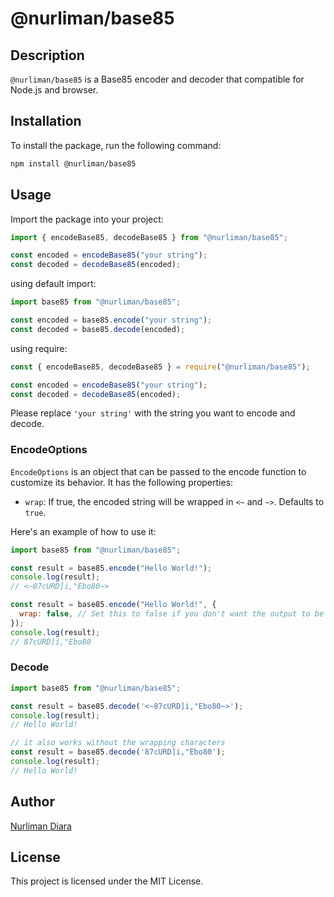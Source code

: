 # @nurliman/base85

## Description

`@nurliman/base85` is a Base85 encoder and decoder that compatible for Node.js and browser.

## Installation

To install the package, run the following command:

```bash
npm install @nurliman/base85
```

## Usage

Import the package into your project:

```js
import { encodeBase85, decodeBase85 } from "@nurliman/base85";

const encoded = encodeBase85("your string");
const decoded = decodeBase85(encoded);
```

using default import:

```js
import base85 from "@nurliman/base85";

const encoded = base85.encode("your string");
const decoded = base85.decode(encoded);
```

using require:

```js
const { encodeBase85, decodeBase85 } = require("@nurliman/base85");

const encoded = encodeBase85("your string");
const decoded = decodeBase85(encoded);
```

Please replace `'your string'` with the string you want to encode and decode.

### EncodeOptions

`EncodeOptions` is an object that can be passed to the encode function to customize its behavior. It has the following properties:

- `wrap`: If true, the encoded string will be wrapped in `<~` and `~>`. Defaults to `true`.

Here's an example of how to use it:

```js
import base85 from "@nurliman/base85";

const result = base85.encode("Hello World!");
console.log(result);
// <~87cURD]i,"Ebo80~>

const result = base85.encode("Hello World!", {
  wrap: false, // Set this to false if you don't want the output to be wrapped
});
console.log(result);
// 87cURD]i,"Ebo80
```

### Decode

```js
import base85 from "@nurliman/base85";

const result = base85.decode('<~87cURD]i,"Ebo80~>');
console.log(result);
// Hello World!

// it also works without the wrapping characters
const result = base85.decode('87cURD]i,"Ebo80');
console.log(result);
// Hello World!
```

## Author

[Nurliman Diara](https://nurliman.dev)

## License

This project is licensed under the MIT License.
